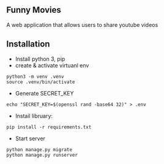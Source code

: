 ## Funny Movies

A web application that allows users to share youtube videos

## Installation
- Install python 3, pip
- create & activate virtuanl env 
```
python3 -m venv .venv
source .venv/bin/activate
``` 
- Generate SECRET_KEY
```
echo "SECRET_KEY=$(openssl rand -base64 32)" > .env
```
- Instail libruary:
```
pip install -r requirements.txt
```
- Start server
```
python manage.py migrate
python manage.py runserver
```
